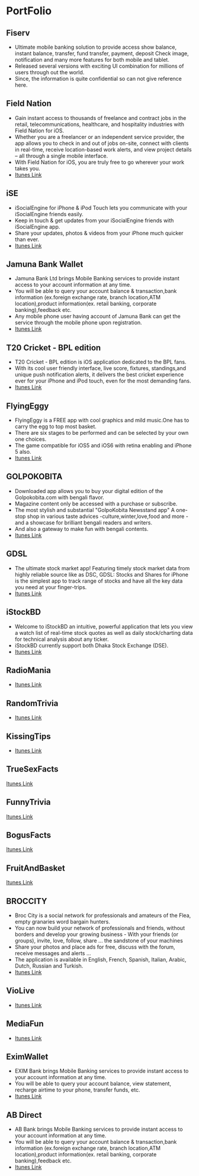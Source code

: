 # PortFolio

## Fiserv
* Ultimate mobile banking solution to provide access show balance, instant balance, transfer, fund transfer, payment, deposit Check image, notification and many more features for both mobile and tablet. 
* Released several versions with exciting UI combination for millions of users through out the world. 
* Since, the information is quite confidential so can not give reference here.

## Field Nation
* Gain instant access to thousands of freelance and contract jobs in the retail, telecommunications, healthcare, and hospitality industries with Field Nation for iOS. 
* Whether you are a freelancer or an independent service provider, the app allows you to check in and out of jobs on-site, connect with clients in real-time, receive location-based work alerts, and view project details – all through a single mobile interface. 
* With Field Nation for iOS, you are truly free to go wherever your work takes you. 
* [Itunes Link](https://itunes.apple.com/us/app/field-nation/id996548936?ls=1&mt=8)

## iSE
* iSocialEngine for iPhone & iPod Touch lets you communicate with your iSocialEngine friends easily. 
* Keep in touch & get updates from your iSocialEngine friends with iSocialEngine app. 
* Share your updates, photos & videos from your iPhone much quicker than ever. 
* [Itunes Link](https://itunes.apple.com/us/app/isocialengine-1.0/id436628585?mt=8)

## Jamuna Bank Wallet
* Jamuna Bank Ltd brings Mobile Banking services to provide instant access to your account information at any time.
* You will be able to query your account balance & transaction,bank information (ex.foreign exchange rate, branch location,ATM location),product information(ex. retail banking, corporate banking),feedback etc.
* Any mobile phone user having account of Jamuna Bank can get the service through the mobile phone upon registration. 
* [Itunes Link](https://itunes.apple.com/us/app/jamuna-bank-wallet/id867495075?mt=8)

## T20 Cricket - BPL edition
* T20 Cricket - BPL edition is iOS application dedicated to the BPL fans. 
* With its cool user friendly interface, live score, fixtures, standings,and unique push notification alerts, it delivers the best cricket experience ever for your iPhone and iPod touch, even for the most demanding fans.
* [Itunes Link](https://itunes.apple.com/us/app/t20-cricket-bpl-edition/id600772222?mt=8)

## FlyingEggy
* FlyingEggy is a FREE app with cool graphics and mild music.One has to carry the egg to top most basket.
* There are six stages to be performed and can be selected by your own one choices.
* The game compatible for iOS5 and iOS6 with retina enabling and iPhone 5 also. 
* [Itunes Link](https://itunes.apple.com/us/app/flying-eggy/id590499019?mt=8)

## GOLPOKOBITA
* Downloaded app allows you to buy your digital edition of the Golpokobita.com with bengali flavor. 
* Magazine content only be accessed with a purchase or subscribe.
* The most stylish and substantial "GolpoKobita Newsstand app" A one-stop shop in various taste advices -culture,winter,love,food and more - and a showcase for brilliant bengali readers and writers.
* And also a gateway to make fun with bengali contents. 
* [Itunes Link](https://itunes.apple.com/us/app/golpokobita/id548206783?mt=8)

## GDSL
* The ultimate stock market app! Featuring timely stock market data from highly reliable source like as DSC, GDSL: Stocks and Shares for iPhone is the simplest app to track range of stocks and have all the key data you need at your finger-trips. 
* [Itunes Link](https://itunes.apple.com/us/app/gdsl/id756387893?mt=8)

## iStockBD
* Welcome to iStockBD an intuitive, powerful application that lets you view a watch list of real-time stock quotes as well as daily stock/charting data for technical analysis about any ticker. 
* iStockBD currently support both Dhaka Stock Exchange (DSE).
* [Itunes Link](https://itunes.apple.com/us/app/istockbd/id483099928?mt=8)

## RadioMania
* [Itunes Link](https://itunes.apple.com/us/app/radio-mania/id475982111?mt=8)

## RandomTrivia
* [Itunes Link](https://itunes.apple.com/us/app/random-trivia/id480948013?mt=8)

## KissingTips
 * [Itunes Link](https://itunes.apple.com/us/app/kissing-tips/id476295398?mt=8)
 
## TrueSexFacts
[Itunes Link](https://itunes.apple.com/us/app/true-sex-facts/id476295116?mt=8)

## FunnyTrivia
[Itunes Link](https://itunes.apple.com/us/app/funny-trivia/id476294465?mt=8)

## BogusFacts
[Itunes Link](https://itunes.apple.com/us/app/bogus-facts/id483526685?mt=8)

## FruitAndBasket
[Itunes Link](https://itunes.apple.com/us/app/fruits-basket/id523483441?mt=8)

## BROCCITY
* Broc City is a social network for professionals and amateurs of the Flea, empty granaries word bargain hunters. 
* You can now build your network of professionals and friends, without borders and develop your growing business - With your friends (or groups), invite, love, follow, share ... the sandstone of your machines 
* Share your photos and place ads for free, discuss with the forum, receive messages and alerts ... 
* The application is available in English, French, Spanish, Italian, Arabic, Dutch, Russian and Turkish.
* [Itunes Link](https://itunes.apple.com/us/app/broc-city/id666407885?mt=8)

## VioLive
* [Itunes Link](https://itunes.apple.com/us/app/violive/id610680392?mt=8)

## MediaFun
* [Itunes Link](https://itunes.apple.com/us/app/media-fun/id721525784?mt=8)

## EximWallet
* EXIM Bank brings Mobile Banking services to provide instant access to your account information at any time. 
* You will be able to query your account balance, view statement, recharge airtime to your phone, transfer funds, etc. 
* [Itunes Link](https://itunes.apple.com/us/app/exim-wallet/id657229945?mt=8)

## AB Direct
* AB Bank brings Mobile Banking services to provide instant access to your account information at any time.
* You will be able to query your account balance & transaction,bank information (ex.foreign exchange rate, branch location,ATM location),product information(ex. retail banking, corporate banking),feedback etc. 
* [Itunes Link](https://itunes.apple.com/us/app/abdirect/id1011097747?mt=8)

